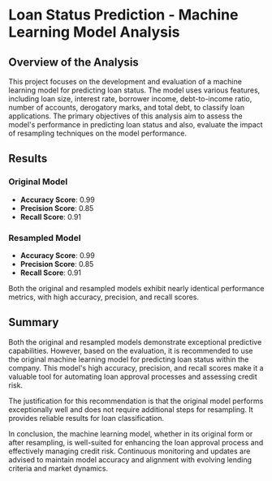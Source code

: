 # Loan Status Prediction - Machine Learning Model Analysis

## Overview of the Analysis

This project focuses on the development and evaluation of a machine learning model for predicting loan status. The model uses various features, including loan size, interest rate, borrower income, debt-to-income ratio, number of accounts, derogatory marks, and total debt, to classify loan applications. The primary objectives of this analysis aim to assess the model's performance in predicting loan status and also, evaluate the impact of resampling techniques on the model performance.

## Results

### Original Model

- **Accuracy Score**: 0.99
- **Precision Score**: 0.85
- **Recall Score**: 0.91

### Resampled Model

- **Accuracy Score**: 0.99
- **Precision Score**: 0.85
- **Recall Score**: 0.91

Both the original and resampled models exhibit nearly identical performance metrics, with high accuracy, precision, and recall scores.

## Summary

Both the original and resampled models demonstrate exceptional predictive capabilities. However, based on the evaluation, it is recommended to use the original machine learning model for predicting loan status within the company. This model's high accuracy, precision, and recall scores make it a valuable tool for automating loan approval processes and assessing credit risk.

The justification for this recommendation is that the original model performs exceptionally well and does not require additional steps for resampling. It provides reliable results for loan classification.

In conclusion, the machine learning model, whether in its original form or after resampling, is well-suited for enhancing the loan approval process and effectively managing credit risk. Continuous monitoring and updates are advised to maintain model accuracy and alignment with evolving lending criteria and market dynamics.